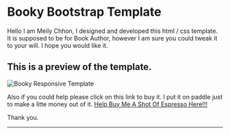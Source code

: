 **Booky Bootstrap Template**
===================

Hello I am Meily Chhon, I designed and developed this html / css template. It is supposed to be for Book Author, however I am sure you could tweak it to your will. I hope you would like it. 

**This is a preview of the template.**
----------

![Booky Responsive Template](https://instagram.fpnh1-1.fna.fbcdn.net/t51.2885-15/e35/19986146_126664974603214_3745485071528755200_n.jpg)

Also if you could help please click on this link to buy it. I put it on paddle just to make a litte money out of it. 
[Help Buy Me A Shot Of Espresso Here!!!](https://pay.paddle.com/checkout/515441)

Thank you.

----------
